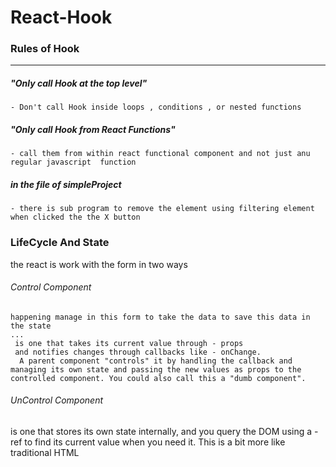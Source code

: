 # React-Hook

### Rules of Hook 
--------------------------
##### "Only call Hook at the top level"
    - Don't call Hook inside loops , conditions , or nested functions

##### "Only call Hook from React Functions"
    - call them from within react functional component and not just anu regular javascript  function 

##### in the file of simpleProject
    - there is sub program to remove the element using filtering element when clicked the the X button 

### LifeCycle And State
the react is work with the form in two ways 

###### Control Component
    happening manage in this form to take the data to save this data in the state 
    ... 
     is one that takes its current value through - props 
     and notifies changes through callbacks like - onChange.
      A parent component "controls" it by handling the callback and managing its own state and passing the new values as props to the controlled component. You could also call this a "dumb component".

###### UnControl Component 
   is one that stores its own state internally, and you query the DOM using a - ref 
   to find its current value when you need it. This is a bit more like traditional HTML